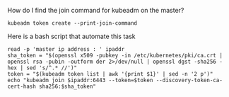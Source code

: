 How do I find the join command for kubeadm on the master?

    kubeadm token create --print-join-command

Here is a bash script that automate this task

    read -p 'master ip address : ' ipaddr
    sha_token = "$(openssl x509 -pubkey -in /etc/kubernetes/pki/ca.crt | openssl rsa -pubin -outform der 2>/dev/null | openssl dgst -sha256 -hex | sed 's/^.* //')"
    token = "$(kubeadm token list | awk '{print $1}' | sed -n '2 p')"
    echo "kubeadm join $ipaddr:6443 --token=$token --discovery-token-ca-cert-hash sha256:$sha_token"

